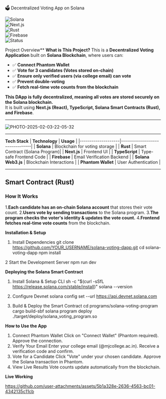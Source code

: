 🗳️ Decentralized Voting App on Solana  

![Solana](https://img.shields.io/badge/Built_on-Solana-3ab7ff?style=for-the-badge&logo=solana)  
![Next.js](https://img.shields.io/badge/Frontend-Next.js-black?style=for-the-badge&logo=next.js)  
![Rust](https://img.shields.io/badge/Smart_Contract-Rust-blue?style=for-the-badge&logo=rust)  
![Firebase](https://img.shields.io/badge/Database-Firebase-orange?style=for-the-badge&logo=firebase)  
![Status](https://img.shields.io/badge/Status-Complete-success?style=for-the-badge)  


Project Overview**
**What is This Project?**
This is a **Decentralized Voting Application** built on **Solana Blockchain**, where users can:
- ✅ **Connect Phantom Wallet**
- ✅ **Vote for 3 candidates (Votes stored on-chain)**
- ✅ **Ensure only verified users (via college email) can vote**
- ✅ **Prevent double-voting**
- ✅ **Fetch real-time vote counts from the blockchain**

**This DApp is fully decentralized, meaning all votes are stored securely on the Solana blockchain.**  
It is built using **Next.js (React), TypeScript, Solana Smart Contracts (Rust), and Firebase**.

---

![PHOTO-2025-02-03-22-05-32](https://github.com/user-attachments/assets/55495e12-138e-43cb-98f3-75365000fb4e)


---

**Tech Stack**
| **Technology**     | **Usage**                      |
|--------------------|--------------------------------|
| **Solana**         | Blockchain for voting storage  |
| **Rust**           | Smart Contract (Solana Program)|
| **Next.js**        | Frontend UI                    |
| **TypeScript**     | Type-safe Frontend Code        |
| **Firebase**       | Email Verification Backend     |
| **Solana Web3.js** | Blockchain Interactions        |
| **Phantom Wallet** | User Authentication            |

---

## **Smart Contract (Rust)**
### **How It Works**
1.**Each candidate has an on-chain Solana account** that stores their vote count.
2.**Users vote by sending transactions** to the Solana program.
3.**The program checks the voter's identity & updates the vote count.**
4.**Frontend fetches real-time vote counts** from the blockchain.

**Installation & Setup**
1. Install Dependencies
git clone https://github.com/YOUR_USERNAME/solana-voting-dapp.git
cd solana-voting-dapp
npm install

2️ Start the Development Server
npm run dev

**Deploying the Solana Smart Contract**
1. Install Solana & Setup CLI
sh -c "$(curl -sSfL https://release.solana.com/stable/install)"
solana --version

2. Configure Devnet
solana config set --url https://api.devnet.solana.com

3. Build & Deploy the Smart Contract
cd programs/solana-voting-program
cargo build-sbf
solana program deploy ./target/deploy/solana_voting_program.so

**How to Use the App**
1. Connect Phantom Wallet
Click on "Connect Wallet" (Phantom required).
Approve the connection.
2. Verify Your Email
Enter your college email (@mjcollege.ac.in).
Receive a verification code and confirm.
3. Vote for a Candidate
Click "Vote" under your chosen candidate.
Approve the Solana transaction in Phantom.
4. View Live Results
Vote counts update automatically from the blockchain.

**Live Working**

https://github.com/user-attachments/assets/5b1a328e-2636-4563-bc01-4342135c11cb
